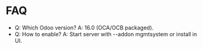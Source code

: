 # FAQ

- Q: Which Odoo version? A: 16.0 (OCA/OCB packaged).
- Q: How to enable? A: Start server with --addon mgmtsystem or install in UI.
